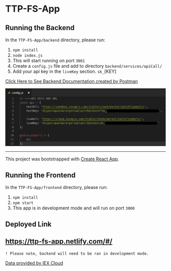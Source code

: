 # TTP-FS-App

## Running the Backend

In the `TTP-FS-App/backend` directory, please run:

1. `npm install`
2. `node index.js`
3. This will start running on port `3001`
4. Create a `config.js` file and add to directory `backend/services/apiCall/`
5. Add your api key in the `liveKey` section. `sk_`[KEY]

[Click Here to See Backend Documentation created by Postman](https://documenter.getpostman.com/view/6369477/SzKVRJBD)


![config](/backend/services/apiCall/config.png)
<!-- TODO ADD SCREEN SHOTS OF DOCS -->

<hr/>

This project was bootstrapped with [Create React App](https://github.com/facebook/create-react-app).

## Running the Frontend

In the `TTP-FS-App/frontend` directory, please run:

1. `npm install`
2. `npm start`
3. This app is in development mode and will run on port `3000`

<!-- TODO ADD SCREEN SHOTS OF APP -->

## Deployed Link

## https://ttp-fs-app.netlify.com/#/

    ! Please note, backend will need to be ran in development mode.


<a href="https://iexcloud.io">Data provided by IEX Cloud</a>